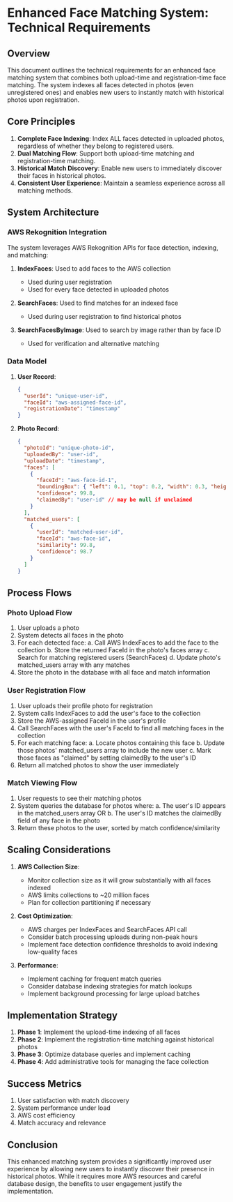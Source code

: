 # Enhanced Face Matching System: Technical Requirements

## Overview

This document outlines the technical requirements for an enhanced face matching system that combines both upload-time and registration-time face matching. The system indexes all faces detected in photos (even unregistered ones) and enables new users to instantly match with historical photos upon registration.

## Core Principles

1. **Complete Face Indexing**: Index ALL faces detected in uploaded photos, regardless of whether they belong to registered users.
2. **Dual Matching Flow**: Support both upload-time matching and registration-time matching.
3. **Historical Match Discovery**: Enable new users to immediately discover their faces in historical photos.
4. **Consistent User Experience**: Maintain a seamless experience across all matching methods.

## System Architecture

### AWS Rekognition Integration

The system leverages AWS Rekognition APIs for face detection, indexing, and matching:

1. **IndexFaces**: Used to add faces to the AWS collection
   - Used during user registration
   - Used for every face detected in uploaded photos
   
2. **SearchFaces**: Used to find matches for an indexed face
   - Used during user registration to find historical photos
   
3. **SearchFacesByImage**: Used to search by image rather than by face ID
   - Used for verification and alternative matching

### Data Model

1. **User Record**:
   ```json
   {
     "userId": "unique-user-id",
     "faceId": "aws-assigned-face-id",
     "registrationDate": "timestamp"
   }
   ```

2. **Photo Record**:
   ```json
   {
     "photoId": "unique-photo-id",
     "uploadedBy": "user-id",
     "uploadDate": "timestamp",
     "faces": [
       {
         "faceId": "aws-face-id-1",
         "boundingBox": { "left": 0.1, "top": 0.2, "width": 0.3, "height": 0.4 },
         "confidence": 99.8,
         "claimedBy": "user-id" // may be null if unclaimed
       }
     ],
     "matched_users": [
       {
         "userId": "matched-user-id",
         "faceId": "aws-face-id",
         "similarity": 99.8,
         "confidence": 98.7
       }
     ]
   }
   ```

## Process Flows

### Photo Upload Flow

1. User uploads a photo
2. System detects all faces in the photo
3. For each detected face:
   a. Call AWS IndexFaces to add the face to the collection
   b. Store the returned FaceId in the photo's faces array
   c. Search for matching registered users (SearchFaces)
   d. Update photo's matched_users array with any matches
4. Store the photo in the database with all face and match information

### User Registration Flow

1. User uploads their profile photo for registration
2. System calls IndexFaces to add the user's face to the collection
3. Store the AWS-assigned FaceId in the user's profile
4. Call SearchFaces with the user's FaceId to find all matching faces in the collection
5. For each matching face:
   a. Locate photos containing this face
   b. Update those photos' matched_users array to include the new user
   c. Mark those faces as "claimed" by setting claimedBy to the user's ID
6. Return all matched photos to show the user immediately

### Match Viewing Flow

1. User requests to see their matching photos
2. System queries the database for photos where:
   a. The user's ID appears in the matched_users array OR
   b. The user's ID matches the claimedBy field of any face in the photo
3. Return these photos to the user, sorted by match confidence/similarity

## Scaling Considerations

1. **AWS Collection Size**: 
   - Monitor collection size as it will grow substantially with all faces indexed
   - AWS limits collections to ~20 million faces
   - Plan for collection partitioning if necessary

2. **Cost Optimization**:
   - AWS charges per IndexFaces and SearchFaces API call
   - Consider batch processing uploads during non-peak hours
   - Implement face detection confidence thresholds to avoid indexing low-quality faces

3. **Performance**:
   - Implement caching for frequent match queries
   - Consider database indexing strategies for match lookups
   - Implement background processing for large upload batches

## Implementation Strategy

1. **Phase 1**: Implement the upload-time indexing of all faces
2. **Phase 2**: Implement the registration-time matching against historical photos
3. **Phase 3**: Optimize database queries and implement caching
4. **Phase 4**: Add administrative tools for managing the face collection

## Success Metrics

1. User satisfaction with match discovery
2. System performance under load
3. AWS cost efficiency
4. Match accuracy and relevance

## Conclusion

This enhanced matching system provides a significantly improved user experience by allowing new users to instantly discover their presence in historical photos. While it requires more AWS resources and careful database design, the benefits to user engagement justify the implementation. 